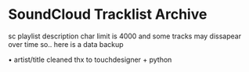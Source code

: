# SoundCloud Tracklist Archive

sc playlist description char limit is 4000 and some tracks may dissapear over time so.. here is a data backup

• artist/title cleaned thx to touchdesigner + python
